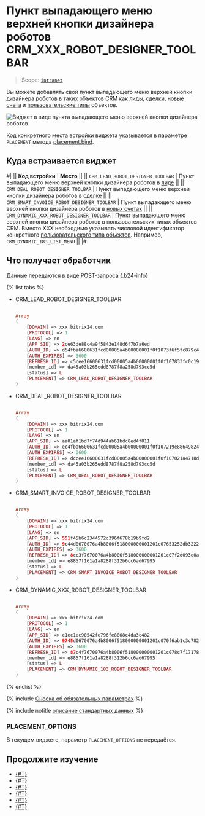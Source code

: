 # Пункт выпадающего меню верхней кнопки дизайнера роботов CRM_XXX_ROBOT_DESIGNER_TOOLBAR

> Scope: [`intranet`](../../scopes/permissions.md)

Вы можете добавлять свой пункт выпадающего меню верхней кнопки дизайнера роботов в таких объектов CRM как [лиды](../../crm/leads/index.md), [сделки](../../crm/deals/index.md), [новые счета](../../crm/universal/invoice.md) и [пользовательские типы](../../crm/universal/index.md) объектов.

![Виджет в виде пункта выпадающего меню верхней кнопки дизайнера роботов](./_images/CRM_ROBOT_DESIGNER_TOOLBAR.png "Виджет в виде пункта выпадающего меню верхней кнопки дизайнера роботов")

Код конкретного места встройки виджета указывается в параметре `PLACEMENT` метода [placement.bind](../placement-bind.md).

## Куда встраивается виджет

#|
|| **Код встройки** | **Место** ||
|| `CRM_LEAD_ROBOT_DESIGNER_TOOLBAR` | Пункт выпадающего меню верхней кнопки дизайнера роботов в [лиде](../../crm/leads/index.md) ||
|| `CRM_DEAL_ROBOT_DESIGNER_TOOLBAR` | Пункт выпадающего меню верхней кнопки дизайнера роботов в [сделке](../../crm/deals/index.md) ||
|| `CRM_SMART_INVOICE_ROBOT_DESIGNER_TOOLBAR` | Пункт выпадающего меню верхней кнопки дизайнера роботов в [новых счетах](../../crm/universal/invoice.md) ||
|| `CRM_DYNAMIC_XXX_ROBOT_DESIGNER_TOOLBAR` |  Пункт выпадающего меню верхней кнопки дизайнера роботов в пользовательских типах объектов CRM. Вместо XXX необходимо указывать числовой идентификатор конкретного [пользовательского типа объектов](../../crm/universal/index.md). Например, `CRM_DYNAMIC_183_LIST_MENU` ||
|#

## Что получает обработчик

Данные передаются в виде POST-запроса {.b24-info}

{% list tabs %}

- CRM_LEAD_ROBOT_DESIGNER_TOOLBAR

    ```php

    Array
    (
        [DOMAIN] => xxx.bitrix24.com
        [PROTOCOL] => 1
        [LANG] => en
        [APP_SID] => 2ce63de88c4a9f5843e148d6f7b7a6ed
        [AUTH_ID] => d54fba6600631fcd00005a4b00000001f0f1073f6f5fc879c485f124cc572c68a6ee17
        [AUTH_EXPIRES] => 3600
        [REFRESH_ID] => c5cee16600631fcd00005a4b00000001f0f107833fc0c197d37b9b13905b691787bbdb
        [member_id] => da45a03b265edd8787f8a258d793cc5d
        [status] => L
        [PLACEMENT] => CRM_LEAD_ROBOT_DESIGNER_TOOLBAR
    )

    ```

- CRM_DEAL_ROBOT_DESIGNER_TOOLBAR

    ```php

    Array
    (
        [DOMAIN] => xxx.bitrix24.com
        [PROTOCOL] => 1
        [LANG] => en
        [APP_SID] => aa01af1bd7f74d944ab61bdc8ed4f011
        [AUTH_ID] => ec4fba6600631fcd00005a4b00000001f0f107219e88649824f5ded51f56111616561c
        [AUTH_EXPIRES] => 3600
        [REFRESH_ID] => dccee16600631fcd00005a4b00000001f0f107021a4718dc94fa53f048dac305baff48
        [member_id] => da45a03b265edd8787f8a258d793cc5d
        [status] => L
        [PLACEMENT] => CRM_DEAL_ROBOT_DESIGNER_TOOLBAR
    )

    ```

- CRM_SMART_INVOICE_ROBOT_DESIGNER_TOOLBAR

    ```php

    Array
    (
        [DOMAIN] => xxx.bitrix24.com
        [PROTOCOL] => 1
        [LANG] => en
        [APP_SID] => 551f45b6c2344572c396f678b19b9fd2
        [AUTH_ID] => 9c44d0670076a4b8006f518000000001201c07653252db32225bf0a643c676de22ba44
        [AUTH_EXPIRES] => 3600
        [REFRESH_ID] => 8cc3f7670076a4b8006f518000000001201c07f2d093e0a9e3af54d1c1bd9f51b39b95
        [member_id] => e8857f161a1a8288f312b6cc6ad67995
        [status] => L
        [PLACEMENT] => CRM_SMART_INVOICE_ROBOT_DESIGNER_TOOLBAR
    )

    ```

- CRM_DYNAMIC_XXX_ROBOT_DESIGNER_TOOLBAR

    ```php

    Array
    (
        [DOMAIN] => xxx.bitrix24.com
        [PROTOCOL] => 1
        [LANG] => en
        [APP_SID] => c1ec1ec90542fe796fe8868c4da3c482
        [AUTH_ID] => 9745d0670076a4b8006f518000000001201c070f6ab1c3c782c839d8c502019162ff5a
        [AUTH_EXPIRES] => 3600
        [REFRESH_ID] => 87c4f7670076a4b8006f518000000001201c078c7f1717892822ebf3ef37611b566015
        [member_id] => e8857f161a1a8288f312b6cc6ad67995
        [status] => L
        [PLACEMENT] => CRM_DYNAMIC_183_ROBOT_DESIGNER_TOOLBAR
    )

    ```

{% endlist %}

{% include [Сноска об обязательных параметрах](../../../_includes/required.md) %}

{% include notitle [описание стандартных данных](../_includes/widget_data.md) %}

### PLACEMENT_OPTIONS

В текущем виджете, параметр `PLACEMENT_OPTIONS` не передаётся.

## Продолжите изучение

- [{#T}](../placement-bind.md)
- [{#T}](../ui-interaction/index.md)
- [{#T}](../ui-interaction/crm-card.md)
- [{#T}](../../interactivity/index.md)
- [{#T}](../open-application.md)
- [{#T}](../open-path.md)
